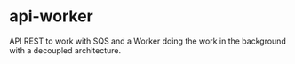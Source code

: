 # api-worker
API REST to work with SQS and a Worker doing the work in the background with a decoupled architecture.
